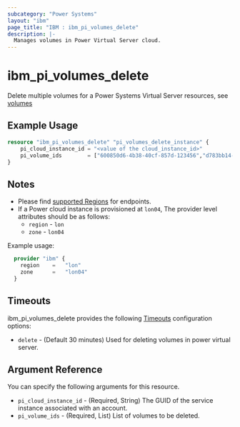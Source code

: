```yaml
---
subcategory: "Power Systems"
layout: "ibm"
page_title: "IBM : ibm_pi_volumes_delete"
description: |-
  Manages volumes in Power Virtual Server cloud.
---
```


# ibm_pi_volumes_delete

Delete multiple volumes for a Power Systems Virtual Server resources, see [volumes](https://cloud.ibm.com/apidocs/power-cloud#pcloud-v2-pvminstances-volumes-post)

## Example Usage

```terraform
resource "ibm_pi_volumes_delete" "pi_volumes_delete_instance" {
    pi_cloud_instance_id = "<value of the cloud_instance_id>"
    pi_volume_ids        = ["600850d6-4b38-40cf-857d-123456","d783bb14-efeb-4ded-9847-123456"]
}
```

## Notes

- Please find [supported Regions](https://cloud.ibm.com/apidocs/power-cloud#endpoint) for endpoints.
- If a Power cloud instance is provisioned at `lon04`, The provider level attributes should be as follows:
  - `region` - `lon`
  - `zone` - `lon04`

Example usage:

  ```terraform
    provider "ibm" {
      region    =   "lon"
      zone      =   "lon04"
    }
  ```

## Timeouts

ibm_pi_volumes_delete provides the following [Timeouts](https://www.terraform.io/docs/configuration/resources.html#timeouts) configuration options:

- `delete` - (Default 30 minutes) Used for deleting volumes in power virtual server.

## Argument Reference

You can specify the following arguments for this resource.

- `pi_cloud_instance_id` - (Required, String) The GUID of the service instance associated with an account.
- `pi_volume_ids` - (Required, List) List of volumes to be deleted.
